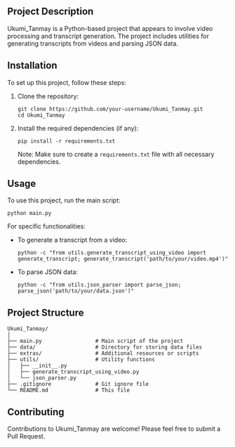 ## Project Description
Ukumi_Tanmay is a Python-based project that appears to involve video processing and transcript generation. The project includes utilities for generating transcripts from videos and parsing JSON data.

## Installation
To set up this project, follow these steps:

1. Clone the repository:
   ```
   git clone https://github.com/your-username/Ukumi_Tanmay.git
   cd Ukumi_Tanmay
   ```

2. Install the required dependencies (if any):
   ```
   pip install -r requirements.txt
   ```
   Note: Make sure to create a `requirements.txt` file with all necessary dependencies.

## Usage
To use this project, run the main script:

```
python main.py
```

For specific functionalities:

- To generate a transcript from a video:
  ```
  python -c "from utils.generate_transcript_using_video import generate_transcript; generate_transcript('path/to/your/video.mp4')"
  ```

- To parse JSON data:
  ```
  python -c "from utils.json_parser import parse_json; parse_json('path/to/your/data.json')"
  ```

## Project Structure
```
Ukumi_Tanmay/
│
├── main.py                 # Main script of the project
├── data/                   # Directory for storing data files
├── extras/                 # Additional resources or scripts
├── utils/                  # Utility functions
│   ├── __init__.py
│   ├── generate_transcript_using_video.py
│   └── json_parser.py
├── .gitignore              # Git ignore file
└── README.md               # This file
```

## Contributing
Contributions to Ukumi_Tanmay are welcome! Please feel free to submit a Pull Request.


